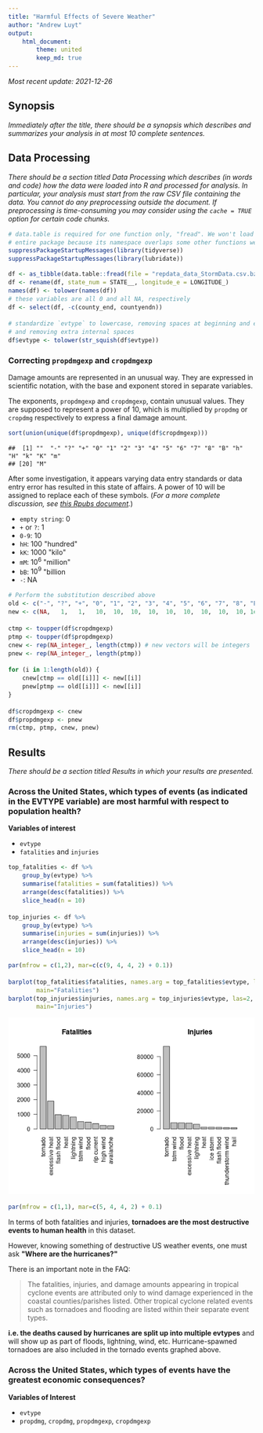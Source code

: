 ```yaml
---
title: "Harmful Effects of Severe Weather"
author: "Andrew Luyt"
output: 
    html_document:
        theme: united
        keep_md: true
---
```



*Most recent update: 2021-12-26*

## Synopsis
*Immediately after the title, there should be a synopsis which describes and 
summarizes your analysis in at most 10 complete sentences.*

## Data Processing
*There should be a section titled Data Processing which describes (in words and 
code) how the data were loaded into R and processed for analysis. In particular, 
your analysis must start from the raw CSV file containing the data. You cannot 
do any preprocessing outside the document. If preprocessing is time-consuming 
you may consider using the `cache = TRUE` option for certain code chunks.*


```r
# data.table is required for one function only, "fread". We won't load the
# entire package because its namespace overlaps some other functions we use.
suppressPackageStartupMessages(library(tidyverse))
suppressPackageStartupMessages(library(lubridate))
```


```r
df <- as_tibble(data.table::fread(file = "repdata_data_StormData.csv.bz2"))
df <- rename(df, state_num = STATE__, longitude_e = LONGITUDE_)
names(df) <- tolower(names(df))
# these variables are all 0 and all NA, respectively
df <- select(df, -c(county_end, countyendn))

# standardize `evtype` to lowercase, removing spaces at beginning and end
# and removing extra internal spaces
df$evtype <- tolower(str_squish(df$evtype))
```

### Correcting `propdmgexp` and `cropdmgexp`

Damage amounts are represented in an unusual way. They are expressed in
scientific notation, with the base and exponent stored in separate variables.

The exponents,
`propdmgexp` and `cropdmgexp`, contain unusual values. They are supposed to
represent a power of 10, which is multiplied by `propdmg` or `cropdmg`
respectively to express a final damage amount.


```r
sort(union(unique(df$propdmgexp), unique(df$cropdmgexp)))
```

```
##  [1] ""  "-" "?" "+" "0" "1" "2" "3" "4" "5" "6" "7" "8" "B" "h" "H" "k" "K" "m"
## [20] "M"
```

After some investigation, it appears varying data entry standards or data
entry error has resulted in this state of affairs. A power of 10 will be
assigned to replace each of these symbols.
(*For a more complete discussion, see [this Rpubs document](https://rstudio-pubs-static.s3.amazonaws.com/58957_37b6723ee52b455990e149edde45e5b6.html).*)

* `empty string`: 0
* `+` or `?`: 1
* `0-9`: 10
* `hH`: 100     "hundred"
* `kK`: 1000    "kilo"
* `mM`: $10^6$   "million"
* `bB`: $10^9$  "billion
* `-`: NA 


```r
# Perform the substitution described above
old <- c("-", "?", "+", "0", "1", "2", "3", "4", "5", "6", "7", "8", "B", "H", "K", "M", "")
new <- c(NA,   1,   1,   10,  10,  10,  10,  10,  10,  10,  10,  10, 1e9, 1e2, 1e3, 1e6, 0)

ctmp <- toupper(df$cropdmgexp)
ptmp <- toupper(df$propdmgexp)
cnew <- rep(NA_integer_, length(ctmp)) # new vectors will be integers
pnew <- rep(NA_integer_, length(ptmp))

for (i in 1:length(old)) {
    cnew[ctmp == old[[i]]] <- new[[i]]
    pnew[ptmp == old[[i]]] <- new[[i]]
}

df$cropdmgexp <- cnew
df$propdmgexp <- pnew
rm(ctmp, ptmp, cnew, pnew)
```



## Results
*There should be a section titled Results in which your results are presented.*

        

### Across the United States, which types of events (as indicated in the EVTYPE variable) are most harmful with respect to population health?

**Variables of interest**

* `evtype`
* `fatalities` and `injuries`



```r
top_fatalities <- df %>% 
    group_by(evtype) %>% 
    summarise(fatalities = sum(fatalities)) %>% 
    arrange(desc(fatalities)) %>% 
    slice_head(n = 10)

top_injuries <- df %>% 
    group_by(evtype) %>% 
    summarise(injuries = sum(injuries)) %>% 
    arrange(desc(injuries)) %>% 
    slice_head(n = 10)
```


```r
par(mfrow = c(1,2), mar=c(c(9, 4, 4, 2) + 0.1))

barplot(top_fatalities$fatalities, names.arg = top_fatalities$evtype, las=2,
        main="Fatalities")
barplot(top_injuries$injuries, names.arg = top_injuries$evtype, las=2,
        main="Injuries")
```

![](harmful_weather_files/figure-html/graph_injuries_fatalities-1.png)<!-- -->

```r
par(mfrow = c(1,1), mar=c(5, 4, 4, 2) + 0.1)
```

In terms of both fatalities and injuries, **tornadoes are the most destructive
events to human health** in this dataset. 

However, knowing something of 
destructive US weather events, one must ask **"Where are the hurricanes?"**

There is an important note in the FAQ:

>The fatalities, injuries, and damage amounts appearing in tropical cyclone events are
attributed only to wind damage experienced in the coastal counties/parishes listed. Other
tropical cyclone related events such as tornadoes and flooding are listed within their
separate event types.

**i.e. the deaths caused by hurricanes are split up into multiple evtypes**
and will show up as part of floods, lightning, wind, etc. Hurricane-spawned
tornadoes are also included in the tornado events graphed above.

### Across the United States, which types of events have the greatest economic consequences?

**Variables of Interest**

* `evtype`
* `propdmg`, `cropdmg`, `propdmgexp`, `cropdmgexp`
